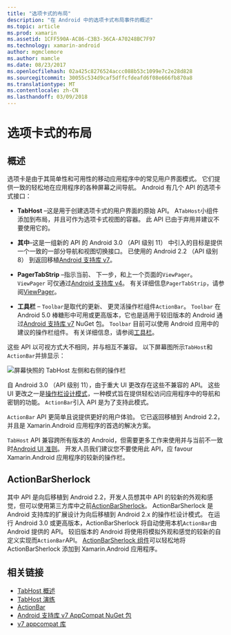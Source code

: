 ```yaml
---
title: "选项卡式的布局"
description: "在 Android 中的选项卡式布局事件的概述"
ms.topic: article
ms.prod: xamarin
ms.assetid: 1CFF590A-AC86-C3B3-36CA-A70248BC7F97
ms.technology: xamarin-android
author: mgmclemore
ms.author: mamcle
ms.date: 08/23/2017
ms.openlocfilehash: 02a425c8276524accc088b53c1099e7c2e28d828
ms.sourcegitcommit: 30055c534d9caf5dffcfdeafd6f08e666fb870a8
ms.translationtype: MT
ms.contentlocale: zh-CN
ms.lasthandoff: 03/09/2018
---
```

# <a name="tabbed-layouts"></a>选项卡式的布局


## <a name="overview"></a>概述

选项卡是由于其简单性和可用性的移动应用程序中的常见用户界面模式。 它们提供一致的轻松地在应用程序的各种屏幕之间导航。 Android 有几个 API 的选项卡式接口： 

-   **TabHost** &ndash;这是用于创建选项卡式的用户界面的原始 API。 A`TabHost`小组件添加到布局，并且可作为选项卡式视图的容器。 此 API 已由于弃用并建议不要使用它的。 

-   **其中**&ndash;这是一组新的 API 的 Android 3.0 （API 级别 11） 中引入的目标是提供一个一致的一部分导航和视图切换接口。 已使用的 Android 2.2 （API 级别 8） 到返回移植[Android 支持库 v7](https://www.nuget.org/packages/Xamarin.Android.Support.v7.AppCompat/)。 

-   **PagerTabStrip** &ndash;指示当前、 下一步，和上一个页面的`ViewPager`。 `ViewPager` 可仅通过[Android 支持库 v4](https://www.nuget.org/packages/Xamarin.Android.Support.v4/)。
     有关详细信息`PagerTabStrip`，请参阅[ViewPager](~/android/user-interface/controls/view-pager/index.md)。

-   **工具栏** &ndash; `Toolbar`是取代的更新、 更灵活操作栏组件`ActionBar`。 `Toolbar` 在 Android 5.0 棒糖形中可用或更高版本，它也是适用于较旧版本的 Android 通过[Android 支持库 v7](https://www.nuget.org/packages/Xamarin.Android.Support.v7.AppCompat/) NuGet 包。 
    `Toolbar` 目前可以使用 Android 应用中的建议的操作栏组件。
    有关详细信息，请参阅[工具栏](~/android/user-interface/controls/tool-bar/index.md)。 


这些 API 以可视方式大不相同，并与相互不兼容。 以下屏幕图所示`TabHost`和`ActionBar`并排显示： 

![屏幕快照的 TabHost 左侧和右侧的操作栏](images/image01.png)

自 Android 3.0 （API 级别 11），由于重大 UI 更改存在这些不兼容的 API。 这些 UI 更改之一是[操作栏设计模式](http://www.androidpatterns.com/uap_pattern/action-bar)，一种模式旨在提供轻松访问应用程序中的导航和密钥的功能。 `ActionBar`引入 API 是为了支持此模式。 

`ActionBar` API 更简单且说提供更好的用户体验。 它已返回移植到 Android 2.2，并且是 Xamarin.Android 应用程序的首选的解决方案。 

`TabHost` API 兼容跨所有版本的 Android，但需要更多工作来使用并与当前不一致时[Android UI 准则](http://developer.android.com/design/index.html)。 开发人员我们建议您不要使用此 API，应 favour Xamarin.Android 应用程序的较新的操作栏。 



## <a name="actionbarsherlock"></a>ActionBarSherlock

其中 API 是向后移植到 Android 2.2，开发人员想其中 API 的较新的外观和感觉，但可以使用第三方库中之前[ActionBarSherlock](http://actionbarsherlock.com)。 ActionBarSherlock 是 Android 支持库的扩展设计为向后移植到 Android 2.x 的操作栏设计模式。 在运行 Android 3.0 或更高版本，ActionBarSherlock 将自动使用本机`ActionBar`由 Android 提供的 API。 较旧版本的 Android 将使用将模拟外观和感觉的较新的自定义实现而`ActionBar`API。 [ActionBarSherlock 组件](https://www.nuget.org/packages/xamstore-XamarinActionBarSherlock/)可以轻松地将 ActionBarSherlock 添加到 Xamarin.Android 应用程序。 



## <a name="related-links"></a>相关链接

- [TabHost 概述](tab-host.md)
- [TabHost 演练](~/android/user-interface/layouts/tab-layout/creating-a-tabbed-ui.md)
- [ActionBar](http://developer.android.com/guide/topics/ui/actionbar.html)
- [Android 支持库 v7 AppCompat NuGet 包](https://www.nuget.org/packages/Xamarin.Android.Support.v7.AppCompat/)
- [v7 appcompat 库](http://developer.android.com/tools/support-library/features.html#v7-appcompat)
